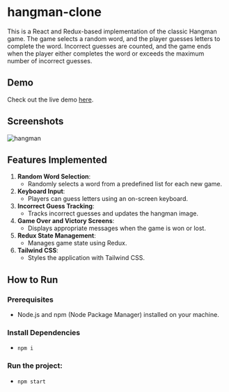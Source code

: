 # hangman-clone
This is a React and Redux-based implementation of the classic Hangman game. The game selects a random word, and the player guesses letters to complete the word. Incorrect guesses are counted, and the game ends when the player either completes the word or exceeds the maximum number of incorrect guesses.

## Demo

Check out the live demo [here](https://hangman-clone-egex1ajwg-ziad38107-gmailcoms-projects.vercel.app/).

## Screenshots

![hangman](https://github.com/user-attachments/assets/dd1630f0-246f-453d-ab1c-58cf2ca634bb)


## Features Implemented

1. **Random Word Selection**: 
   - Randomly selects a word from a predefined list for each new game.
2. **Keyboard Input**:
   - Players can guess letters using an on-screen keyboard.
3. **Incorrect Guess Tracking**:
   - Tracks incorrect guesses and updates the hangman image.
4. **Game Over and Victory Screens**:
   - Displays appropriate messages when the game is won or lost.
5. **Redux State Management**:
   - Manages game state using Redux.
6. **Tailwind CSS**:
   - Styles the application with Tailwind CSS.

## How to Run

### Prerequisites

 - Node.js and npm (Node Package Manager) installed on your machine.

### Install Dependencies

 - `npm i`

### Run the project:
 - `npm start`
